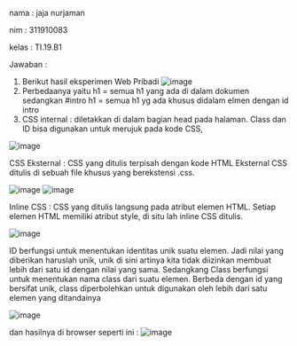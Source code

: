 nama : jaja nurjaman

nim  : 311910083

kelas : TI.19.B1

Jawaban :

1. Berikut hasil eksperimen Web Pribadi
![image](https://user-images.githubusercontent.com/81528179/113609222-b069dd00-9675-11eb-88b3-141ad8833872.png)
2. Perbedaanya yaitu h1 = semua h1 yang ada di dalam dokumen sedangkan #intro h1 = semua h1 yg ada khusus didalam elmen dengan id intro
3. CSS internal : diletakkan di dalam bagian head pada halaman. Class dan ID bisa digunakan untuk merujuk pada kode CSS,


![image](https://user-images.githubusercontent.com/81528179/113612845-8d8df780-967a-11eb-837a-a2052fe60dd3.png)

CSS Eksternal : CSS yang ditulis terpisah dengan kode HTML Eksternal CSS ditulis di sebuah file khusus yang berekstensi .css.

![image](https://user-images.githubusercontent.com/81528179/113612507-240de900-967a-11eb-88c0-2ab983a8c3cd.png)
![image](https://user-images.githubusercontent.com/81528179/113612589-3ee05d80-967a-11eb-814e-ff873d27bc36.png)


Inline CSS : CSS yang ditulis langsung pada atribut elemen HTML. Setiap elemen HTML memiliki atribut style, di situ lah inline CSS ditulis.

![image](https://user-images.githubusercontent.com/81528179/113613041-d5ad1a00-967a-11eb-84cc-a5eaf78192a8.png)


ID berfungsi untuk menentukan identitas unik suatu elemen. Jadi nilai yang diberikan haruslah unik, unik di sini artinya kita tidak diizinkan membuat lebih dari satu id dengan nilai yang sama. Sedangkang Class berfungsi untuk menentukan nama class dari suatu elemen. Berbeda dengan id yang bersifat unik, class diperbolehkan untuk digunakan oleh lebih dari satu elemen yang ditandainya

![image](https://user-images.githubusercontent.com/81528179/113613317-405e5580-967b-11eb-9f6c-d0bdd74119ef.png)

dan hasilnya di browser seperti ini :
![image](https://user-images.githubusercontent.com/81528179/113613618-ae0a8180-967b-11eb-988a-3ee65d461f87.png)















